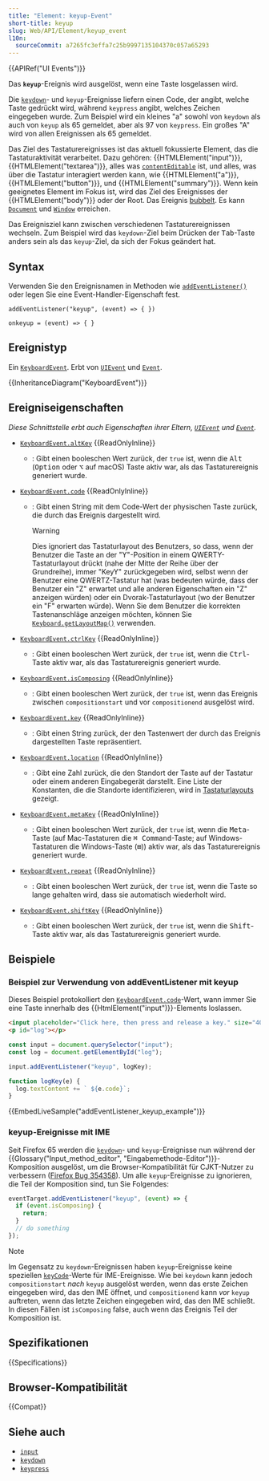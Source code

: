 ```yaml
---
title: "Element: keyup-Event"
short-title: keyup
slug: Web/API/Element/keyup_event
l10n:
  sourceCommit: a7265fc3effa7c25b9997135104370c057a65293
---
```


{{APIRef("UI Events")}}

Das **`keyup`**-Ereignis wird ausgelöst, wenn eine Taste losgelassen wird.

Die [`keydown`](/de/docs/Web/API/Element/keydown_event)- und `keyup`-Ereignisse liefern einen Code, der angibt, welche Taste gedrückt wird, während `keypress` angibt, welches Zeichen eingegeben wurde. Zum Beispiel wird ein kleines "a" sowohl von `keydown` als auch von `keyup` als 65 gemeldet, aber als 97 von `keypress`. Ein großes "A" wird von allen Ereignissen als 65 gemeldet.

Das Ziel des Tastaturereignisses ist das aktuell fokussierte Element, das die Tastaturaktivität verarbeitet. Dazu gehören: {{HTMLElement("input")}}, {{HTMLElement("textarea")}}, alles was [`contentEditable`](/de/docs/Web/HTML/Reference/Global_attributes/contenteditable) ist, und alles, was über die Tastatur interagiert werden kann, wie {{HTMLElement("a")}}, {{HTMLElement("button")}}, und {{HTMLElement("summary")}}. Wenn kein geeignetes Element im Fokus ist, wird das Ziel des Ereignisses der {{HTMLElement("body")}} oder der Root. Das Ereignis [bubbelt](/de/docs/Learn_web_development/Core/Scripting/Event_bubbling). Es kann [`Document`](/de/docs/Web/API/Document) und [`Window`](/de/docs/Web/API/Window) erreichen.

Das Ereignisziel kann zwischen verschiedenen Tastaturereignissen wechseln. Zum Beispiel wird das `keydown`-Ziel beim Drücken der <kbd>Tab</kbd>-Taste anders sein als das `keyup`-Ziel, da sich der Fokus geändert hat.

## Syntax

Verwenden Sie den Ereignisnamen in Methoden wie [`addEventListener()`](/de/docs/Web/API/EventTarget/addEventListener) oder legen Sie eine Event-Handler-Eigenschaft fest.

```js-nolint
addEventListener("keyup", (event) => { })

onkeyup = (event) => { }
```

## Ereignistyp

Ein [`KeyboardEvent`](/de/docs/Web/API/KeyboardEvent). Erbt von [`UIEvent`](/de/docs/Web/API/UIEvent) und [`Event`](/de/docs/Web/API/Event).

{{InheritanceDiagram("KeyboardEvent")}}

## Ereigniseigenschaften

_Diese Schnittstelle erbt auch Eigenschaften ihrer Eltern, [`UIEvent`](/de/docs/Web/API/UIEvent) und [`Event`](/de/docs/Web/API/Event)._

- [`KeyboardEvent.altKey`](/de/docs/Web/API/KeyboardEvent/altKey) {{ReadOnlyInline}}
  - : Gibt einen booleschen Wert zurück, der `true` ist, wenn die <kbd>Alt</kbd> (<kbd>Option</kbd> oder <kbd>⌥</kbd> auf macOS) Taste aktiv war, als das Tastaturereignis generiert wurde.

- [`KeyboardEvent.code`](/de/docs/Web/API/KeyboardEvent/code) {{ReadOnlyInline}}
  - : Gibt einen String mit dem Code-Wert der physischen Taste zurück, die durch das Ereignis dargestellt wird.

    > [!WARNING]
    > Dies ignoriert das Tastaturlayout des Benutzers, so dass, wenn der Benutzer die Taste an der "Y"-Position in einem QWERTY-Tastaturlayout drückt (nahe der Mitte der Reihe über der Grundreihe), immer "KeyY" zurückgegeben wird, selbst wenn der Benutzer eine QWERTZ-Tastatur hat (was bedeuten würde, dass der Benutzer ein "Z" erwartet und alle anderen Eigenschaften ein "Z" anzeigen würden) oder ein Dvorak-Tastaturlayout (wo der Benutzer ein "F" erwarten würde). Wenn Sie dem Benutzer die korrekten Tastenanschläge anzeigen möchten, können Sie [`Keyboard.getLayoutMap()`](/de/docs/Web/API/Keyboard/getLayoutMap) verwenden.

- [`KeyboardEvent.ctrlKey`](/de/docs/Web/API/KeyboardEvent/ctrlKey) {{ReadOnlyInline}}
  - : Gibt einen booleschen Wert zurück, der `true` ist, wenn die <kbd>Ctrl</kbd>-Taste aktiv war, als das Tastaturereignis generiert wurde.

- [`KeyboardEvent.isComposing`](/de/docs/Web/API/KeyboardEvent/isComposing) {{ReadOnlyInline}}
  - : Gibt einen booleschen Wert zurück, der `true` ist, wenn das Ereignis zwischen `compositionstart` und vor `compositionend` ausgelöst wird.
- [`KeyboardEvent.key`](/de/docs/Web/API/KeyboardEvent/key) {{ReadOnlyInline}}
  - : Gibt einen String zurück, der den Tastenwert der durch das Ereignis dargestellten Taste repräsentiert.
- [`KeyboardEvent.location`](/de/docs/Web/API/KeyboardEvent/location) {{ReadOnlyInline}}
  - : Gibt eine Zahl zurück, die den Standort der Taste auf der Tastatur oder einem anderen Eingabegerät darstellt. Eine Liste der Konstanten, die die Standorte identifizieren, wird in [Tastaturlayouts](/de/docs/Web/API/KeyboardEvent#keyboard_locations) gezeigt.
- [`KeyboardEvent.metaKey`](/de/docs/Web/API/KeyboardEvent/metaKey) {{ReadOnlyInline}}
  - : Gibt einen booleschen Wert zurück, der `true` ist, wenn die <kbd>Meta</kbd>-Taste (auf Mac-Tastaturen die <kbd>⌘ Command</kbd>-Taste; auf Windows-Tastaturen die Windows-Taste (<kbd>⊞</kbd>)) aktiv war, als das Tastaturereignis generiert wurde.

- [`KeyboardEvent.repeat`](/de/docs/Web/API/KeyboardEvent/repeat) {{ReadOnlyInline}}
  - : Gibt einen booleschen Wert zurück, der `true` ist, wenn die Taste so lange gehalten wird, dass sie automatisch wiederholt wird.
- [`KeyboardEvent.shiftKey`](/de/docs/Web/API/KeyboardEvent/shiftKey) {{ReadOnlyInline}}
  - : Gibt einen booleschen Wert zurück, der `true` ist, wenn die <kbd>Shift</kbd>-Taste aktiv war, als das Tastaturereignis generiert wurde.

## Beispiele

### Beispiel zur Verwendung von addEventListener mit keyup

Dieses Beispiel protokolliert den [`KeyboardEvent.code`](/de/docs/Web/API/KeyboardEvent/code)-Wert, wann immer Sie eine Taste innerhalb des {{HtmlElement("input")}}-Elements loslassen.

```html
<input placeholder="Click here, then press and release a key." size="40" />
<p id="log"></p>
```

```js
const input = document.querySelector("input");
const log = document.getElementById("log");

input.addEventListener("keyup", logKey);

function logKey(e) {
  log.textContent += ` ${e.code}`;
}
```

{{EmbedLiveSample("addEventListener_keyup_example")}}

### keyup-Ereignisse mit IME

Seit Firefox 65 werden die [`keydown`](/de/docs/Web/API/Element/keydown_event)- und `keyup`-Ereignisse nun während der {{Glossary("Input_method_editor", "Eingabemethode-Editor")}}-Komposition ausgelöst, um die Browser-Kompatibilität für CJKT-Nutzer zu verbessern ([Firefox Bug 354358](https://bugzil.la/354358)). Um alle `keyup`-Ereignisse zu ignorieren, die Teil der Komposition sind, tun Sie Folgendes:

```js
eventTarget.addEventListener("keyup", (event) => {
  if (event.isComposing) {
    return;
  }
  // do something
});
```

> [!NOTE]
> Im Gegensatz zu `keydown`-Ereignissen haben `keyup`-Ereignisse keine speziellen [`keyCode`](/de/docs/Web/API/KeyboardEvent/keyCode)-Werte für IME-Ereignisse. Wie bei `keydown` kann jedoch `compositionstart` _nach_ `keyup` ausgelöst werden, wenn das erste Zeichen eingegeben wird, das den IME öffnet, und `compositionend` kann _vor_ `keyup` auftreten, wenn das letzte Zeichen eingegeben wird, das den IME schließt. In diesen Fällen ist `isComposing` false, auch wenn das Ereignis Teil der Komposition ist.

## Spezifikationen

{{Specifications}}

## Browser-Kompatibilität

{{Compat}}

## Siehe auch

- [`input`](/de/docs/Web/API/Element/input_event)
- [`keydown`](/de/docs/Web/API/Element/keydown_event)
- [`keypress`](/de/docs/Web/API/Element/keypress_event)
